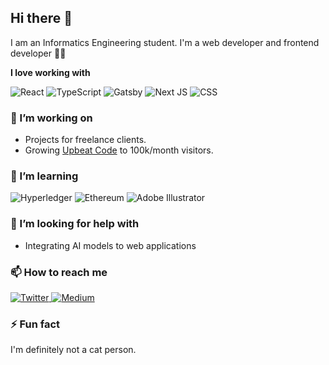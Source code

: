 ## Hi there 👋

I am an Informatics Engineering student. I'm a web developer and frontend developer 🕺🏽

**I love working with**

<div display="flex">
  <img src="https://img.shields.io/badge/react-%2320232a.svg?style=for-the-badge&logo=react&logoColor=%2361DAFB" alt="React"/>
  <img src="https://img.shields.io/badge/typescript-%23007ACC.svg?style=for-the-badge&logo=typescript&logoColor=white" alt="TypeScript"/>
  <img src="https://img.shields.io/badge/Gatsby-%23663399.svg?style=for-the-badge&logo=gatsby&logoColor=white" alt="Gatsby"/>
  <img src="https://img.shields.io/badge/Next-black?style=for-the-badge&logo=next.js&logoColor=white" alt="Next JS"/>
  <img src="https://img.shields.io/badge/css3-%231572B6.svg?style=for-the-badge&logo=css3&logoColor=white" alt="CSS"/>
</div>

### 🔭 I’m working on

- Projects for freelance clients.
- Growing [Upbeat Code](https://www.upbeatcode.com) to 100k/month visitors.

### 🌱 I’m learning

<div display="flex">
  <img src="https://img.shields.io/badge/hyperledger-2F3134?style=for-the-badge&logo=hyperledger&logoColor=white" alt="Hyperledger"/>
  <img src="https://img.shields.io/badge/Ethereum-3C3C3D?style=for-the-badge&logo=Ethereum&logoColor=white" alt="Ethereum"/>
  <img src="https://img.shields.io/badge/adobe%20illustrator-%23FF9A00.svg?style=for-the-badge&logo=adobe%20illustrator&logoColor=white" alt="Adobe Illustrator"/>
</div>

### 🤔 I’m looking for help with

- Integrating AI models to web applications

### 📫 How to reach me

<div display="flex">
<!--   <a href="https://docs.google.com/forms/d/e/1FAIpQLSfBBa3R5_qhmyzxGNVp9vetDXt4oEGYPGRDlcuLf5kQFa1GJA/viewform?usp=sf_link">
    <img src="https://img.shields.io/badge/linkedin-%230077B5.svg?style=for-the-badge&logo=linkedin&logoColor=white" alt="LinkedIn"/>
  </a> -->
  <a href="https://www.instagram.com/bramastaah?igsh=MXg4azVmazRzN2Vpdg==">
    <img src="https://img.shields.io/badge/instagram-%231DA1F2.svg?style=for-the-badge&logo=Twitter&logoColor=white" alt="Twitter"/>
  </a>
  <a href="https://wa.me/+6285760199917">
    <img src="https://img.shields.io/badge/whatshapp-%231DA1F2.svg?style=for-the-badge&logo=Twitter&logoColor=white" alt="Medium"/>
  </a>
</div>

### ⚡ Fun fact

I'm definitely not a cat person.
